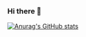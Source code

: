 ### Hi there 👋

[![Anurag's GitHub stats](https://github-readme-stats.vercel.app/api?username=jeronimogarcia)](https://github.com/anuraghazra/github-readme-stats)

<!--
**jeronimogarcia/jeronimogarcia** is a ✨ _special_ ✨ repository because its `README.md` (this file) appears on your GitHub profile.

Here are some ideas to get you started:

- 🔭 I’m currently working on ...
- 🌱 I’m currently learning ...
- 👯 I’m looking to collaborate on ...
- 🤔 I’m looking for help with ...
- 💬 Ask me about ...
- 📫 How to reach me: ...
- 😄 Pronouns: ...
- ⚡ Fun fact: ...
-->
